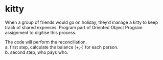 # kitty
When a group of friends would go on holiday, they’d manage a kitty to keep track of shared expenses.
Program part of Oriented Object Program assignment to digitise this process.

The code will perform the reconciliation.<br>
a. first step, calculate the balance (+,-) for each person. <br>
b. second step, who pays who.
